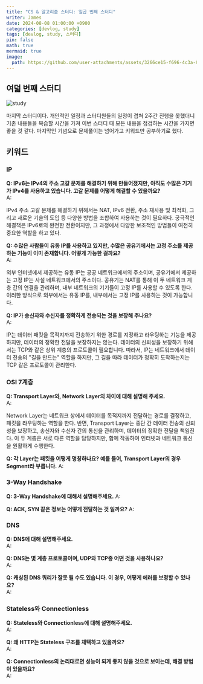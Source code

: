 ```yaml
---
title: "CS & 알고리즘 스터디: 일곱 번째 스터디"
writer: James
date: 2024-08-08 01:00:00 +0900
categories: [devlog, study]
tags: [devlog, study, 스터디]
pin: false
math: true
mermaid: true
image:
  path: https://github.com/user-attachments/assets/3266ce15-f696-4c3a-80aa-d5d90dfff0ec
---
```


## 여덟 번째 스터디  

![study](/images/images/2024-08-29-21-03-31.png)  

마지막 스터디이다. 개인적인 일정과 스터디원들의 일정이 겹쳐 2주간 진행을 못했더니 기존 내용들을 복습할 시간을 가져 이번 스터디 때 모든 내용을 점검하는 시간을 가지면 좋을 것 같다. 마지막인 기념으로 문제풀이는 넘어가고 키워드만 공부하기로 했다.  

## 키워드

### IP  

**Q: IPv6는 IPv4의 주소 고갈 문제를 해결하기 위해 만들어졌지만, 아직도 수많은 기기가 IPv4를 사용하고 있습니다. 고갈 문제를 어떻게 해결할 수 있을까요?**    
A:   

IPv4 주소 고갈 문제를 해결하기 위해서는 NAT, IPv6 전환, 주소 재사용 및 최적화, 그리고 새로운 기술의 도입 등 다양한 방법을 조합하여 사용하는 것이 필요하다. 궁극적인 해결책은 IPv6로의 완전한 전환이지만, 그 과정에서 다양한 보조적인 방법들이 여전히 중요한 역할을 하고 있다.  

**Q: 수많은 사람들이 유동 IP를 사용하고 있지만, 수많은 공유기에서는 고정 주소를 제공하는 기능이 이미 존재합니다. 어떻게 가능한 걸까요?**  
A:  

외부 인터넷에서 제공하는 유동 IP는 공공 네트워크에서의 주소이며, 공유기에서 제공하는 고정 IP는 사설 네트워크에서의 주소이다. 공유기는 NAT를 통해 이 두 네트워크 계층 간의 연결을 관리하며, 내부 네트워크의 기기들이 고정 IP를 사용할 수 있도록 한다. 이러한 방식으로 외부에서는 유동 IP를, 내부에서는 고정 IP를 사용하는 것이 가능합니다.

**Q: IP가 송신자와 수신자를 정확하게 전송되는 것을 보장해 주나요?**   
A:  

IP는 데이터 패킷을 목적지까지 전송하기 위한 경로를 지정하고 라우팅하는 기능을 제공하지만, 데이터의 정확한 전달을 보장하지는 않는다. 데이터의 신뢰성을 보장하기 위해서는 TCP와 같은 상위 계층의 프로토콜이 필요합니다. 따라서, IP는 네트워크에서 데이터 전송의 "길을 만드는" 역할을 하지만, 그 길을 따라 데이터가 정확히 도착하는지는 TCP 같은 프로토콜이 관리한다.

### OSI 7계층  

**Q: Transport Layer와, Network Layer의 차이에 대해 설명해 주세요.**  
A:  

Network Layer는 네트워크 상에서 데이터를 목적지까지 전달하는 경로를 결정하고, 패킷을 라우팅하는 역할을 한다. 반면, Transport Layer는 종단 간 데이터 전송의 신뢰성을 보장하고, 송신자와 수신자 간의 통신을 관리하며, 데이터의 정확한 전달을 책임진다. 이 두 계층은 서로 다른 역할을 담당하지만, 함께 작동하여 인터넷과 네트워크 통신을 원활하게 수행한다.

**Q: 각 Layer는 패킷을 어떻게 명칭하나요? 예를 들어, Transport Layer의 경우 Segment라 부릅니다.** 
A:  

### 3-Way Handshake  

**Q: 3-Way Handshake에 대해서 설명해주세요.** 
A:  

**Q: ACK, SYN 같은 정보는 어떻게 전달하는 것 일까요?** 
A:  


### DNS  

**Q: DNS에 대해 설명해주세요.**  
A:  

**Q: DNS는 몇 계층 프로토콜이며, UDP와 TCP중 어떤 것을 사용하나요?**   
A:  

**Q: 캐싱된 DNS 쿼리가 잘못 될 수도 있습니다. 이 경우, 어떻게 에러를 보정할 수 있나요?**  
A:  

### Stateless와 Connectionless  

**Q: Stateless와 Connectionless에 대해 설명해주세요.**    
A:  


**Q: 왜 HTTP는 Stateless 구조를 채택하고 있을까요?**  
A:  

**Q: Connectionless의 논리대로면 성능이 되게 좋지 않을 것으로 보이는데, 해결 방법이 있을까요?**  
A:  